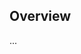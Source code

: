 <!-- Note: Please must use one of our issue templates to file an issue! 🛑 -->
<!-- 👉 https://github.com/bingo-js/created-typescript-app-common/issues/new/choose 👈 -->
<!-- **Issues that should have been filed with a template will be closed without action, and we will ask you to use a template.** -->

<!-- This blank issue template is only for issues that don't fit any of the templates. -->

## Overview

...

